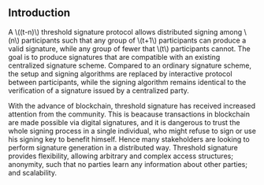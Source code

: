 ## Introduction
A \\((t-n)\\) threshold signature protocol allows distributed signing among \\(n\\) participants  such that any group of \\(t+1\\) participants can produce a valid signature, while any group of fewer that \\(t\\) participants cannot. The goal is to produce signatures that are compatible with an existing centralized signature scheme. Compared to an ordinary signature scheme, the setup and signing algorithms  are replaced by interactive protocol between participants, while the signing algorithm remains identical to the verification of a signature issued by a centralized party. 

With the advance of blockchain, threshold signature has received increased attention from the community. This is beacause transactions in blockchain are made possible via digital signatures, and it is dangerous to trust the whole signing process in a single individual, who might refuse to sign or use his signing key to benefit himself. Hence many stakeholders are looking to perform signature generation in a distributed way. Threshold signature provides flexibility, allowing arbitrary and complex access structures; anonymity, such that no parties learn any information about other parties; and scalability.